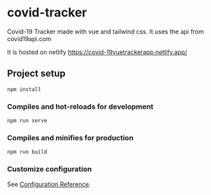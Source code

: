 # covid-tracker
 Covid-19 Tracker made with vue and tailwind css. It uses the api from covid19api.com
 
It is hosted on netlify
https://covid-19vuetrackerapp.netlify.app/

## Project setup
```
npm install
```

### Compiles and hot-reloads for development
```
npm run serve
```

### Compiles and minifies for production
```
npm run build
```

### Customize configuration
See [Configuration Reference](https://cli.vuejs.org/config/).
